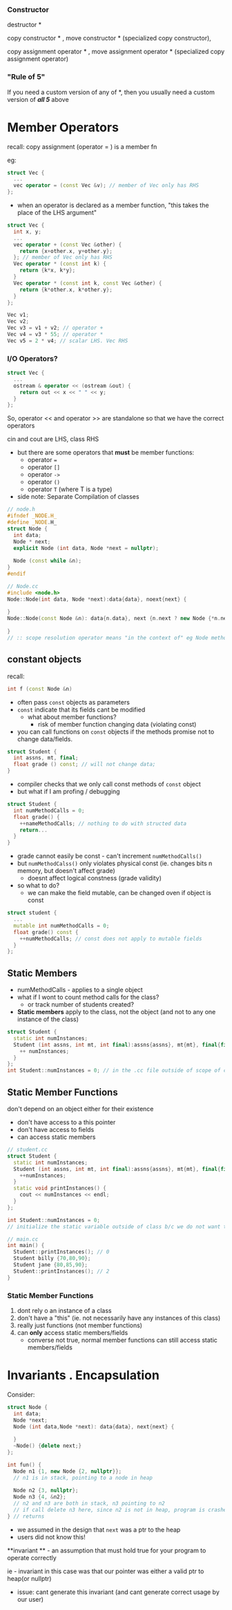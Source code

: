 ### Constructor 

destructor *

copy constructor * , move constructor * (specialized copy constructor),

copy assignment operator * , move assignment operator * (specialized copy assignment operator)

### "Rule of 5"

If you need a custom version of any of *, then you usually need a custom version of ***all 5*** above



# Member Operators 

recall: copy assignment (operator = ) is a member fn 

eg:

```c++
struct Vec {
  ...
  vec operator = (const Vec &v); // member of Vec only has RHS 
};
```

- when an operator is declared as a member function, "this takes the place of the LHS argument"

``` c++
struct Vec {
  int x, y;
  ...
  vec operator + (const Vec &other) {
    return {x+other.x, y+other.y};
  }; // member of Vec only has RHS 
  Vec operator * (const int k) {
    return {k*x, k*y};
  }
  Vec operator * (const int k, const Vec &other) {
    return {k*other.x, k*other.y};
  }
};

Vec v1;
Vec v2;
Vec v3 = v1 + v2; // operator +
Vec v4 = v3 * 55; // operator *
Vec v5 = 2 * v4; // scalar LHS. Vec RHS


```



### I/O Operators?

```c++
struct Vec {
  ...
  ostream & operator << (ostream &out) {
    return out << x << " " << y;
  }
};
```



So, operator << and operator >> are standalone so that we have the correct operators

cin and cout are LHS, class RHS

- but there are some operators that **must** be member functions:
  - operator `= `
  - operator `[]`
  - operator `->`
  - operator `()`
  - operator `T` (where T is a type)
- side note: Separate Compilation of classes

```c++
// node.h
#ifndef _NODE.H_
#define _NODE.H_
struct Node {
  int data;
  Node * next;
  explicit Node (int data, Node *next = nullptr);
 
  Node (const while &n);
}
#endif
```



```c++
// Node.cc
#include <node.h>
Node::Node(int data, Node *next):data{data}, noext{next} {
  
}
Node::Node(const Node &n): data{n.data}, next {n.next ? new Node {*n.next} : nullptr} {
  
}
// :: scope resolution operator means "in the context of" eg Node method of class Node
```



## constant objects

recall:

```c++
int f (const Node &n)
```

- often pass `const` objects as parameters
- `const` indicate that its fields cant be modified
  - what about member functions?
    - risk of member function changing data (violating const)
- you can call functions on `const` objects if the methods promise not to change data/fields.

```c++
struct Student {
  int assns, mt, final; 
  float grade () const; // will not change data;
}
```

- compiler checks that we only call const methods of `const` object 
- but what if I am profing / debugging 

``` c++
struct Student {
  int numMethodCalls = 0;
  float grade() {
    ++nameMethodCalls; // nothing to do with structed data
    return...
  }
}
```

- grade cannot easily be const - can't increment `numMethodCalls()`
- but `numMethodCalss()` only violates physical const (ie. changes bits n memory, but doesn't affect grade)
  - doesnt affect logical constness (grade validity)
- so what to do?
  - we can make the field mutable, can be changed oven if object is const

```c++
struct student {
  ...
  mutable int numMethodCalls = 0;
  float grade() const {
    ++numMethodCalls; // const does not apply to mutable fields
  }
};
```



## Static Members

- numMethodCalls - applies to a single object
- what if I wont to count method calls for the class?
  - or track number of students created?
- **Static members** apply to the class, not the object (and not to any one instance of the class)

```c++
struct Student {
  static int numInstances;
  Student (int assns, int mt, int final):assns{assns}, mt{mt}, final{final} {
    ++ numInstances;
  }
};
int Student::numInstances = 0; // in the .cc file outside of scope of class
```



## Static Member Functions

don't depend on an object either for their existence 

- don't have access to a this pointer
- don't have access to fields
- can access static members



``` c++
// student.cc
struct Student {
  static int numInstances;
  Student (int assns, int mt, int final):assns{assns}, mt{mt}, final{final} {
    ++numInstances;
  }
  static void printInstances() {
    cout << numInstances << endl;
  }
};

int Student::numInstances = 0; 
// initialize the static variable outside of class b/c we do not want to reset the value of numInstances to 0 every time we construct it
```

```c++
// main.cc
int main() {
  Student::printInstances(); // 0
  Student billy {70,80,90};
  Student jane {80,85,90};
  Student::printInstances(); // 2
}
```



### Static Member Functions

1. dont rely o an instance of a class
2. don't have a "this" (ie. not necessarily have any instances of this class)
3. really just functions (not member functions)
4. can **only** access static members/fields
   -  converse not true, normal member functions can still access static members/fields



# Invariants . Encapsulation 

Consider: 

```c++
struct Node {
  int data;
  Node *next;
  Node (int data,Node *next): data{data}, next{next} {
    
  }
  ~Node() {delete next;}
};
```

```c++
int fun() {
  Node n1 {1, new Node {2, nullptr}};
  // n1 is in stack, pointing to a node in heap
  
  Node n2 {3, nullptr};
  Node n3 {4, &n2};
  // n2 and n3 are both in stack, n3 pointing to n2
  // if call delete n3 here, since n2 is not in heap, program is crashed
} // returns
```

- we assumed in the design that `next` was a ptr to the heap
- users did not know this!

**invariant ** - an assumption that must hold true for your program to operate correctly

ie - invariant in this case was that our pointer was either a valid ptr to heap(or nullptr)

- issue: cant generate this invariant (and cant generate correct usage by our user)